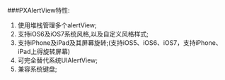 


###PXAlertView特性:
1. 使用堆栈管理多个alertView;
2. 支持iOS6及iOS7系统风格,以及自定义风格样式;
3. 支持iPhone及iPad及其屏幕旋转;(支持iOS5、iOS6、iOS7，支持iPhone、iPad上得旋转屏幕)
4. 可完全替代系统UIAlertView;
5. 兼容系统键盘;
